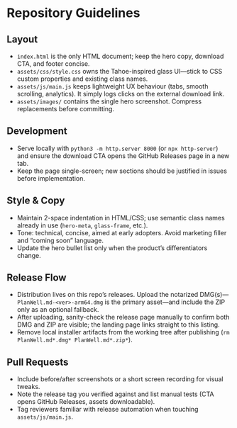 # Repository Guidelines

## Layout
- `index.html` is the only HTML document; keep the hero copy, download CTA, and footer concise.
- `assets/css/style.css` owns the Tahoe-inspired glass UI—stick to CSS custom properties and existing class names.
- `assets/js/main.js` keeps lightweight UX behaviour (tabs, smooth scrolling, analytics). It simply logs clicks on the external download link.
- `assets/images/` contains the single hero screenshot. Compress replacements before committing.

## Development
- Serve locally with `python3 -m http.server 8000` (or `npx http-server`) and ensure the download CTA opens the GitHub Releases page in a new tab.
- Keep the page single-screen; new sections should be justified in issues before implementation.

## Style & Copy
- Maintain 2-space indentation in HTML/CSS; use semantic class names already in use (`hero-meta`, `glass-frame`, etc.).
- Tone: technical, concise, aimed at early adopters. Avoid marketing filler and “coming soon” language.
- Update the hero bullet list only when the product’s differentiators change.

## Release Flow
- Distribution lives on this repo’s releases. Upload the notarized DMG(s)—`PlanWell.md-<ver>-arm64.dmg` is the primary asset—and include the ZIP only as an optional fallback.
- After uploading, sanity-check the release page manually to confirm both DMG and ZIP are visible; the landing page links straight to this listing.
- Remove local installer artifacts from the working tree after publishing (`rm PlanWell.md*.dmg* PlanWell.md*.zip*`).

## Pull Requests
- Include before/after screenshots or a short screen recording for visual tweaks.
- Note the release tag you verified against and list manual tests (CTA opens GitHub Releases, assets downloadable).
- Tag reviewers familiar with release automation when touching `assets/js/main.js`.
